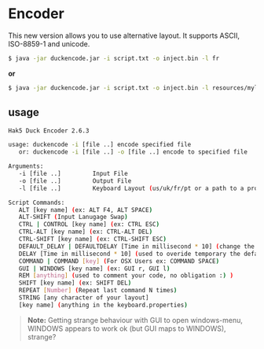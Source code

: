 # Encoder

This new version allows you to use alternative layout. It supports ASCII, ISO-8859-1 and unicode.

```bash
$ java -jar duckencode.jar -i script.txt -o inject.bin -l fr
```

**or**

```bash
$ java -jar duckencode.jar -i script.txt -o inject.bin -l resources/mylayout.properties
```

## usage

```bash
Hak5 Duck Encoder 2.6.3

usage: duckencode -i [file ..] encode specified file
   or: duckencode -i [file ..] -o [file ..] encode to specified file

Arguments:
   -i [file ..]         Input File
   -o [file ..]         Output File
   -l [file ..]         Keyboard Layout (us/uk/fr/pt or a path to a properties file)

Script Commands:
   ALT [key name] (ex: ALT F4, ALT SPACE)
   ALT-SHIFT (Input Lanugage Swap)
   CTRL | CONTROL [key name] (ex: CTRL ESC)
   CTRL-ALT [key name] (ex: CTRL-ALT DEL)
   CTRL-SHIFT [key name] (ex: CTRL-SHIFT ESC)
   DEFAULT_DELAY | DEFAULTDELAY [Time in millisecond * 10] (change the delay between each command)
   DELAY [Time in millisecond * 10] (used to overide temporary the default delay)
   COMMAND | COMMAND [key] (For OSX Users ex: COMMAND SPACE)
   GUI | WINDOWS [key name] (ex: GUI r, GUI l)
   REM [anything] (used to comment your code, no obligation :) )
   SHIFT [key name] (ex: SHIFT DEL)
   REPEAT [Number] (Repeat last command N times)
   STRING [any character of your layout]
   [key name] (anything in the keyboard.properties)
```

> **Note:** Getting strange behaviour with GUI to open windows-menu, WINDOWS appears to work ok (but GUI maps to WINDOWS), strange?
